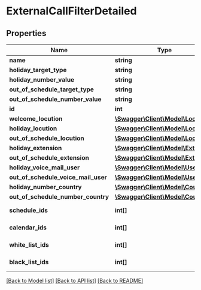 # ExternalCallFilterDetailed

## Properties
Name | Type | Description | Notes
------------ | ------------- | ------------- | -------------
**name** | **string** |  | 
**holiday_target_type** | **string** |  | [optional] 
**holiday_number_value** | **string** |  | [optional] 
**out_of_schedule_target_type** | **string** |  | [optional] 
**out_of_schedule_number_value** | **string** |  | [optional] 
**id** | **int** |  | [optional] 
**welcome_locution** | [**\Swagger\Client\Model\Locution**](Locution.md) |  | [optional] 
**holiday_locution** | [**\Swagger\Client\Model\Locution**](Locution.md) |  | [optional] 
**out_of_schedule_locution** | [**\Swagger\Client\Model\Locution**](Locution.md) |  | [optional] 
**holiday_extension** | [**\Swagger\Client\Model\Extension**](Extension.md) |  | [optional] 
**out_of_schedule_extension** | [**\Swagger\Client\Model\Extension**](Extension.md) |  | [optional] 
**holiday_voice_mail_user** | [**\Swagger\Client\Model\User**](User.md) |  | [optional] 
**out_of_schedule_voice_mail_user** | [**\Swagger\Client\Model\User**](User.md) |  | [optional] 
**holiday_number_country** | [**\Swagger\Client\Model\Country**](Country.md) |  | [optional] 
**out_of_schedule_number_country** | [**\Swagger\Client\Model\Country**](Country.md) |  | [optional] 
**schedule_ids** | **int[]** | Schedule ids | [optional] 
**calendar_ids** | **int[]** | Calendar ids | [optional] 
**white_list_ids** | **int[]** | Whitelisted matchlists | [optional] 
**black_list_ids** | **int[]** | Blacklisted matchlists | [optional] 

[[Back to Model list]](../README.md#documentation-for-models) [[Back to API list]](../README.md#documentation-for-api-endpoints) [[Back to README]](../README.md)


